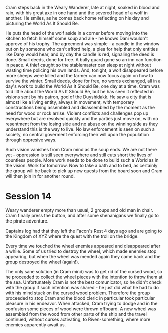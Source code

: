Cram steps back in the Weary Wanderer, late at night, soaked in blood and rain, with his great axe in one hand and the severed head of a wolf in another. He smiles, as he comes back home reflecting on his day and picturing the World As It Should Be.

He puts the head of the wolf aside in a corner before moving into the kitchen to fetch himself some soup and ale - he knows Dani wouldn't approve of his trophy. The agreement was simple - a candle in the window put on by someone who can't afford help, a plea for help that only entities like Dany would hear, and by day the candle is red, signaling the deed is done. Small deeds, done for free. A bully guard gone so an inn can function in peace. A thief caught so the stablemaster can sleep at night without wasting time policing his own lands. And, tonight, a wolf disappeared before more sheeps were killed and the farmer can now focus again on how to survive the winter. Small deeds, done for free, no words exchanged, all in a day's work to build the World As It Should Be, one day at a time.
Cram was told little about the World As It Should Be, but he has seen it reflected in visions sent by his patron, god of the Duyshidakk. He saw a city that is almost like a living entity, always in movement, with temporary constructions being assembled and disassembled by the moment as the need for wood or rock arrise. Violent conflicts and challenges pop up everywhere but are resolved quickly and the parties just move on, with no resentment from the losing side and no abuse on the winning side as they understand this is the way to live. No law enforcement is seen on such a society, no central goverment enforcing their will upon the population through oppresive ways.

Such vision vanishes from Cram mind as the soup ends. We are not there yet - oppression is still seen everywhere and still cuts short the lives of countless people. More work needs to be done to build such a World as in the vision. Work for tomorrow. Now to take a bath and to bed, as certainly the group will be back to pick up new quests from the board soon and Cram will then join in for another round.

# Session 14

Weary wanderer empty more than usual, 2 groups and old man in chair. Cram finally press the button, and after some shenanigans we finally go to the pirate adventure.

Captains log had that they left the Facon's Rest 4 days ago and are going to the Kingdom of XYZ where the quest with the troll on the bridge.

Every time we touched the wheel enemies appeared and disappeared after a while. Some of us tried to destroy the wheel, which made enemies stop appearing, but when the wheel was mended again they came back and the group destroyed the wheel (again!).

The only sane solution (in Cram mind) was to get rid of the cursed wood, so he proceeded to collect the wheel pieces with the intention to throw them at the sea. Unfortunately Cram is not the best comunicator, so he didn't check with the group if such intention was shared - he just did what he had to do with his mind stuck on the cursed wood problem. Therefore the group proceeded to stop Cram and the blood cleric in particular took particular pleasure in his endeavor. When attacked, Cram trying to dodge and in the confusion some pieces of wood were thrown offboard. A new wheel was assembled from the wood from other parts of the ship and the travel continued, without curses activating, to Riven-something, where more enemies apparently await us.

